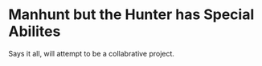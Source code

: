 # Manhunt but the Hunter has Special Abilites

Says it all, will attempt to be a collabrative project. 
